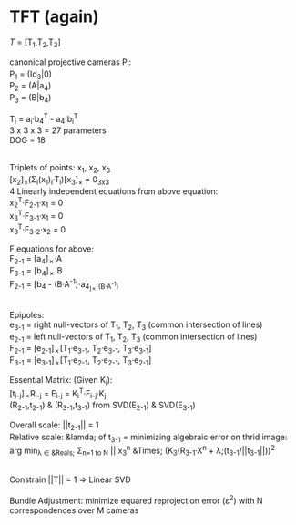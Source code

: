 # TFT (again)

*T* = [T<sub>1</sub>,T<sub>2</sub>,T<sub>3</sub>]
<br/>

canonical projective cameras P<sub>i</sub>:
<br/>
P<sub>1</sub> = (Id<sub>3</sub>|0)
<br/>
P<sub>2</sub> = (A|a<sub>4</sub>)
<br/>
P<sub>3</sub> = (B|b<sub>4</sub>)
<br/>


T<sub>i</sub> = a<sub>i</sub>&middot;b<sub>4</sub><sup>T</sup> - a<sub>4</sub>&middot;b<sub>i</sub><sup>T</sup>
<br/>
3 x 3 x 3 = 27 parameters
<br/>
DOG = 18
<br/>


<br/>
Triplets of points: x<sub>1</sub>, x<sub>2</sub>, x<sub>3</sub>
<br/>
[x<sub>2</sub>]<sub>&times;</sub>(&Sigma;<sub>i</sub>(x<sub>1</sub>)<sub>i</sub>&middot;T<sub>i</sub>)[x<sub>3</sub>]<sub>&times;</sub> = 0<sub>3x3</sub>
<br/>
4 Linearly independent equations from above equation:
<br/>
x<sub>2</sub><sup>T</sup>&middot;F<sub>2-1</sub>&middot;x<sub>1</sub> = 0
<br/>
x<sub>3</sub><sup>T</sup>&middot;F<sub>3-1</sub>&middot;x<sub>1</sub> = 0
<br/>
x<sub>3</sub><sup>T</sup>&middot;F<sub>3-2</sub>&middot;x<sub>2</sub> = 0
<br/>

F equations for above:
<br/>
F<sub>2-1</sub> = [a<sub>4</sub>]<sub>&cross;</sub>&middot;A
<br/>
F<sub>3-1</sub> = [b<sub>4</sub>]<sub>&cross;</sub>&middot;B
<br/>
F<sub>2-1</sub> = [b<sub>4</sub> - (B&middot;A<sup>-1</sup>)&middot;a<sub>4<sub>]&cross;</sub>&middot;(B&middot;A<sup>-1</sup>)

<br/>
Epipoles:
<br/>
e<sub>3-1</sub> = right null-vectors of T<sub>1</sub>, T<sub>2</sub>, T<sub>3</sub> (common intersection of lines)
<br/>
e<sub>2-1</sub> = left null-vectors of T<sub>1</sub>, T<sub>2</sub>, T<sub>3</sub> (common intersection of lines)
<br/>
F<sub>2-1</sub> = [e<sub>2-1</sub>]<sub>&cross;</sub>[T<sub>1</sub>&middot;e<sub>3-1</sub>, T<sub>2</sub>&middot;e<sub>3-1</sub>, T<sub>3</sub>&middot;e<sub>3-1</sub>]
<br/>
F<sub>3-1</sub> = [e<sub>3-1</sub>]<sub>&cross;</sub>[T<sub>1</sub>&middot;e<sub>2-1</sub>, T<sub>2</sub>&middot;e<sub>2-1</sub>, T<sub>3</sub>&middot;e<sub>2-1</sub>]
<br/>



Essential Matrix: (Given K<sub>i</sub>):
<br/>
[t<sub>i-j</sub>]<sub>&cross;</sub>R<sub>i-j</sub> = E<sub>i-j</sub> = K<sub>i</sub><sup>T</sup>&middot;F<sub>i-j</sub>&middot;K<sub>j</sub>
<br/>
(R<sub>2-1</sub>,t<sub>2-1</sub>) & (R<sub>3-1</sub>,t<sub>3-1</sub>) from SVD(E<sub>2-1</sub>) & SVD(E<sub>3-1</sub>)
<br/>

Overall scale: ||t<sub>2-1</sub>|| = 1
<br/>
Relative scale: &lamda; of t<sub>3-1</sub> = minimizing algebraic error on thrid image:
<br/>
arg min<sub>&lambda; &in; &Reals;</sub> &Sigma;<sub>n=1 to N</sub> || x<sub>3</sub><sup>n</sup> &Times; (K<sub>3</sub>(R<sub>3-1</sub>&middot;X<sup>n</sup> + &lambda;;(t<sub>3-1</sub>/||t<sub>3-1</sub>||))<sup>2</sup>
<br/>


<br/>
Constrain ||T|| = 1 => Linear SVD
<br/>


<br/>
Bundle Adjustment: minimize equared reprojection error (&epsilon;<sup>2</sup>) with N correspondences over M cameras
<br/>
<br/>
<br/>
<br/>

<br/>
<br/>


<br/>

<br/>
<br/>
<br/>

